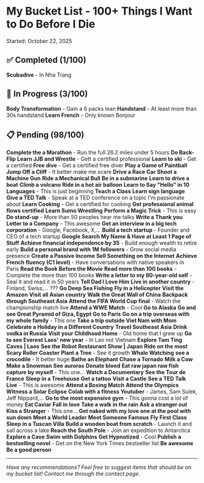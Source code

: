 # My Bucket List - 100+ Things I Want to Do Before I Die

Started: October 22, 2025

## ✅ Completed (1/100)

**Scubadive** - In Nha Trang

## 🚧 In Progress (3/100)

**Body Transformation** - Gain a 6 packs lean
**Handstand** - At least more than 30s handstand
**Learn French** - Only known Bonjour

## 📋 Pending (98/100)

**Complete the a Marathon** - Run the full 26.2 miles under 5 hours
**Do Back-Flip**
**Learn JJB and Wrestle** - Gett a certified professional
**Learn to ski** - Get a certified
**Free dive** - Get a certified free diver
**Play a Game of Paintball**
**Jump Off a Cliff** - It better make me scare
**Drive a Race Car**
**Shoot a Machine Gun**
**Ride a Mechanical Bull**
**Be in a submarine**
**Learn to drive a boat**
**Climb a volcano**
**Ride in a hot air balloon**
**Learn to Say "Hello" in 10 Languages** - This is just beginning
**Teach a Class**
**Learn sign language**
**Give a TED Talk** - Speak at a TED conference on a topic I'm passionate about
**Learn Cooking** - Get a certified for cooking
**Get professional animal flows certified**
**Learn Sumo Wrestling**
**Perform a Magic Trick** - This is easy
**Do stand-up** - More than 50 peoples hear me talks
**Write a Thank you Letter to a Company** - This awesome
**Get an interview in a big tech corporation** - Google, Facebook, X,...
**Build a tech startup** - Founder and CEO of a tech startup
**Google Search My Name & Have at Least 1 Page of Stuff**
**Achieve financial independence by 35** - Build enough wealth to retire early
**Build a personal brand with 1M followers** - Grow social media presence
**Create a Passive Income**
**Sell Something on the Internet**
**Achieve French fluency (C1 level)** - Have conversations with native speakers in Paris
**Read the Book Before the Movie**
**Read more than 100 books** - Complete the more than 100 books
**Write a letter to my 80-year-old self** - Seal it and read it in 50 years
**Tell Dad I Love Him**
**Live in another country** - Finland, Swiss,... ???
**Go Deep Sea Fishing**
**Fly in a Helicopter**
**Visit the Amazon**
**Visit all Asian country**
**Walk the Great Wall of China**
**Backpack through Southeast Asia**
**Attend the FIFA World Cup final** - Watch the championship match live
**Attend a WWE Match** - Cool
**Go to Alaska**
**Go and see Great Pyramid of Giza, Egypt**
**Go to Paris**
**Go on a trip overseas with my whole family** - This one
**Take a trip outside Viet Nam with Mom**
**Celebrate a Holiday in a Different Country**
**Travel Southeast Asia**
**Drink vodka in Russia**
**Visit your Childhood Home** - Old home that I grew up
**Go to see Everest**
**Laos' new year** - In Lao not Vietnam
**Explore Tam Ting Caves | Laos**
**See the Robot Restaurant Show | Japan**
**Ride on the most Scary Roller Coaster**
**Plant a Tree** - See it growth
**Whale Watching**
**see a crocodile** - It better huge
**Bathe an Elephant**
**Chase a Tornado**
**Milk a Cow**
**Make a Snowman**
**See auroras**
**Donate blood**
**Eat raw japan raw fish capture by myself** - This one...
**Watch a Documentary**
**See the Tour de France**
**Sleep in a Treehouse**
**Get a tattoo**
**Visit a Castle**
**See a TED Talk Live** - This is awesome
**Attend a Boxing Match**
**Attend the Olympics**
**Witness a Solar Eclipse**
**Colab with a fitness Youtuber** - James, Sam Sulek, Jeff Nippard,...
**Go to the most expensive gym** - This gonna cost a lot of money
**Eat Caviar**
**Fall in love**
**Take a walk in the rain**
**Ask a stranger out**
**Kiss a Stranger** - This one...
**Get naked with my love one at the pool with sun down**
**Meet a World Leader**
**Meet Someone Famous**
**Fly First Class**
**Sleep in a Tuscan Villa**
**Build a wooden boat from scratch** - Launch it and sail across a lake
**Reach the South Pole** - Join an expedition to Antarctica
**Explore a Cave**
**Swim with Dolphins**
**Get Hypnotized** - Cool
**Publish a bestselling novel** - Get on the New York Times bestseller list
**Be awesome**
**Be a good person**

---

_Have any recommendations? Feel free to suggest items that should be on my bucket list! Contact me through the contact page._
